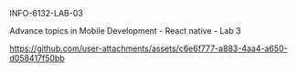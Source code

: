 INFO-6132-LAB-03

Advance topics in Mobile Development - React native - Lab 3

https://github.com/user-attachments/assets/c6e6f777-a883-4aa4-a650-d058417f50bb

